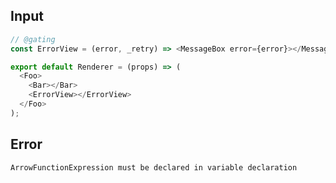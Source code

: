 
## Input

```javascript
// @gating
const ErrorView = (error, _retry) => <MessageBox error={error}></MessageBox>;

export default Renderer = (props) => (
  <Foo>
    <Bar></Bar>
    <ErrorView></ErrorView>
  </Foo>
);

```


## Error

```
ArrowFunctionExpression must be declared in variable declaration
```
          
      